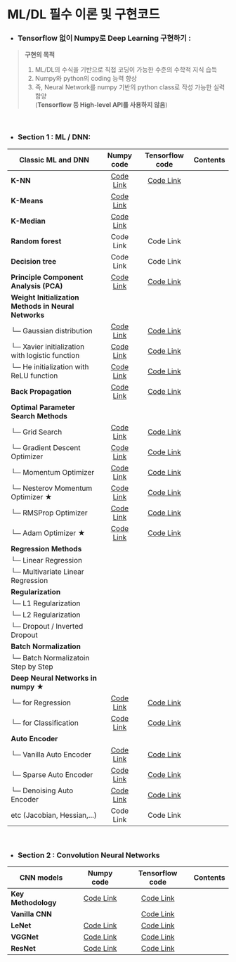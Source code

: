 # ML/DL 필수 이론 및 구현코드


- ### Tensorflow 없이 Numpy로 Deep Learning 구현하기 :<br>
> **구현의 목적**
>1. ML/DL의 수식을 기반으로 직접 코딩이 가능한 수준의 수학적 지식 습득 <br>
>2. Numpy와 python의 coding 능력 향상 <br>
>3. 즉, Neural Network를 numpy 기반의 python class로 작성 가능한 실력함양<br> 
    (**Tensorflow 등 High-level API를 사용하지 않음**)

<br>

- ### Section 1 : ML / DNN: <br>

| Classic ML and DNN | Numpy code | Tensorflow code | Contents |
|---|:---:|:---:|:---:|
| __K-NN__ | [Code Link](https://github.com/Deepstroy/resume/blob/master/Machine%20Learning%20Algorithm%20(KNN%2C%20Kmeans%2C%20DNN%2C%20CNN%2C%20RNN%2C%20etc...)/K-NN/KNN_numpy.ipynb) | [Code Link](https://github.com/Deepstroy/resume/blob/master/Machine%20Learning%20Algorithm%20(KNN%2C%20Kmeans%2C%20DNN%2C%20CNN%2C%20RNN%2C%20etc...)/K-NN/KNN_tensorflow.ipynb) ||
| **K-Means** | [Code Link](https://github.com/Deepstroy/resume/blob/master/Machine%20Learning%20Algorithm%20(KNN%2C%20Kmeans%2C%20DNN%2C%20CNN%2C%20RNN%2C%20etc...)/K-Means/K_means_numpy.ipynb) |  ||
| **K-Median** | [Code Link](https://github.com/Deepstroy/resume/blob/master/Machine%20Learning%20Algorithm%20(KNN%2C%20Kmeans%2C%20DNN%2C%20CNN%2C%20RNN%2C%20etc...)/K-Median/K_Median_numpy.ipynb) |  ||
| **Random forest** | Code Link | Code Link ||
| **Decision tree** | Code Link | Code Link ||
| **Principle Component Analysis (PCA)** | [Code Link](https://github.com/Deepstroy/resume/blob/master/Machine%20Learning%20Algorithm%20(KNN%2C%20Kmeans%2C%20DNN%2C%20CNN%2C%20RNN%2C%20etc...)/Principle%20Component%20Analysis/Principle%20Component%20Analysis_numpy.ipynb) | [Code Link](https://github.com/Deepstroy/resume/blob/master/Machine%20Learning%20Algorithm%20(KNN%2C%20Kmeans%2C%20DNN%2C%20CNN%2C%20RNN%2C%20etc...)/Principle%20Component%20Analysis/Principle_Component_Analysis_tensorflow.ipynb) ||
| __Weight Initialization Methods in Neural Networks__ |  |  ||
| └─ Gaussian distribution  | [Code Link](https://google.com) | [Code Link](https://google.com) ||
| └─ Xavier initialization with logistic function | [Code Link](https://google.com) | [Code Link](https://google.com) ||
| └─ He initialization with ReLU function | [Code Link](https://google.com) | [Code Link](https://google.com) ||
| __Back Propagation__  | [Code Link](https://google.com) | [Code Link](https://google.com) ||
| __Optimal Parameter Search Methods__ |  |  ||
| └─ Grid Search | [Code Link](https://google.com) | [Code Link](https://google.com) ||
| └─ Gradient Descent Optimizer | [Code Link](https://google.com) | [Code Link](https://google.com) ||
| └─ Momentum Optimizer | [Code Link](https://google.com)  | [Code Link](https://google.com)  ||
| └─ Nesterov Momentum Optimizer ★ | [Code Link](https://google.com)  | [Code Link](https://google.com)  ||
| └─ RMSProp Optimizer | [Code Link](https://google.com)  | [Code Link](https://google.com)  ||
| └─ Adam Optimizer ★| [Code Link](https://google.com)  | [Code Link](https://google.com)  ||
| __Regression Methods__ |   |   | |
| └─ Linear Regression |   |   | |
| └─ Multivariate Linear Regression |  |  | |
| __Regularization__ |   |   | |
| └─ L1 Regularization |   |   | |
| └─ L2 Regularization |  |  | |
| └─ Dropout / Inverted Dropout |  |  |  |
| __Batch Normalization__ |   |   | |
| └─ Batch Normalizatoin Step by Step |   |   | |
| __Deep Neural Networks in numpy ★__ |  |  | |
| └─ for Regression | [Code Link](https://google.com) | [Code Link](https://google.com) | |
| └─ for Classification | [Code Link](https://google.com) | [Code Link](https://google.com) | |
| **Auto Encoder** |  | | |
| └─ Vanilla Auto Encoder | [Code Link](https://google.com) | [Code Link](https://google.com) | |
| └─ Sparse Auto Encoder | [Code Link](https://google.com) | [Code Link](https://google.com) | |
| └─ Denoising Auto Encoder | [Code Link](https://google.com) | [Code Link](https://google.com) | |
| etc (Jacobian, Hessian,...)  | Code Link | Code Link ||
<br>

- ### Section 2 : Convolution Neural Networks <br>
| CNN models | Numpy code | Tensorflow code | Contents |
|---|:---:|:---:|:---:|
| __Key Methodology__ | [Code Link](https://google.com) | [Code Link](https://google.com) | |
| __Vanilla CNN__ |  | [Code Link](https://google.com) | |
| __LeNet__ | [Code Link](https://google.com) | [Code Link](https://google.com) | |
| __VGGNet__ | [Code Link](https://google.com) | [Code Link](https://google.com) | |
| __ResNet__ | [Code Link](https://google.com) | [Code Link](https://google.com) | |
